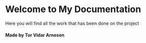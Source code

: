 # Welcome to My Documentation

Here you will find all the work that has been done on the project

#### Made by Tor Vidar Arnesen